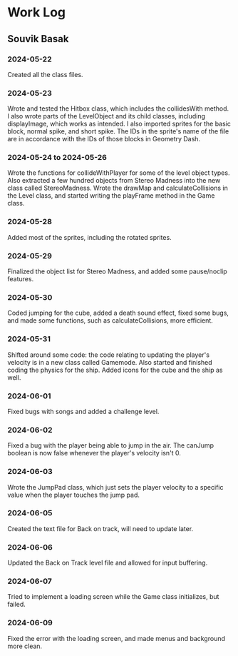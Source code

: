 # Work Log

## Souvik Basak

### 2024-05-22

Created all the class files.

### 2024-05-23

Wrote and tested the Hitbox class, which includes the collidesWith method. I also wrote parts of the LevelObject and its child classes, including displayImage, which works as intended. I also imported sprites for the basic block, normal spike, and short spike. The IDs in the sprite's name of the file are in accordance with the IDs of those blocks in Geometry Dash.

### 2024-05-24 to 2024-05-26

Wrote the functions for collideWithPlayer for some of the level object types. Also extracted a few hundred objects from Stereo Madness into the new class called StereoMadness. Wrote the drawMap and calculateCollisions in the Level class, and started writing the playFrame method in the Game class.

### 2024-05-28

Added most of the sprites, including the rotated sprites.

### 2024-05-29

Finalized the object list for Stereo Madness, and added some pause/noclip features.

### 2024-05-30

Coded jumping for the cube, added a death sound effect, fixed some bugs, and made some functions, such as calculateCollisions, more efficient.

### 2024-05-31

Shifted around some code: the code relating to updating the player's velocity is in a new class called Gamemode. Also started and finished coding the physics for the ship. Added icons for the cube and the ship as well.

### 2024-06-01

Fixed bugs with songs and added a challenge level.

### 2024-06-02

Fixed a bug with the player being able to jump in the air. The canJump boolean is now false whenever the player's velocity isn't 0.

### 2024-06-03

Wrote the JumpPad class, which just sets the player velocity to a specific value when the player touches the jump pad.

### 2024-06-05

Created the text file for Back on track, will need to update later.

### 2024-06-06

Updated the Back on Track level file and allowed for input buffering.

### 2024-06-07

Tried to implement a loading screen while the Game class initializes, but failed.

### 2024-06-09

Fixed the error with the loading screen, and made menus and background more clean.
